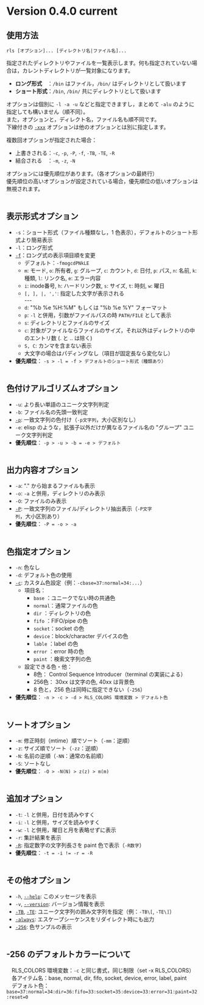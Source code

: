 ﻿# Version 0.4.0 current

## 使用方法
`rls [オプション]... [ディレクトリ名|ファイル名]...`

指定されたディレクトリやファイルを一覧表示します。何も指定されていない場合は，カレントディレクトリが一覧対象になります。
- **ロング形式**　：`/bin` はファイル，`/bin/` はディレクトリとして扱います
- **ショート形式**：`/bin`, `/bin/` 共にディレクトリとして扱います

オプションは個別に `-l -a -u` などと指定できますし，まとめて `-alu` のように指定しても構いません（順不同）。<br>
また，オプションと，ディレクト名，ファイル名も順不同です。<br>
下線付きの <ins>`-xxx`</ins> オプションは他のオプションとは別に指定します。

複数回オプションが指定された場合：
- 上書きされる：`-c`, `-p`, `-P`, `-f`, `-TB`, `-TE`, `-R`
- 結合される　：`-m`, `-z`, `-N`

オプションには優先順位があります。（各オプションの最終行）<br>
優先順位の高いオプションが設定されている場合，優先順位の低いオプションは無視されます。
<br><br>

## 表示形式オプション
- `-s`：ショート形式（ファイル種類なし，1 色表示），デフォルトのショート形式より簡易表示
- `-l`：ロング形式
- <ins>`-f`</ins>：ロング式の表示項目順を変更
  - デフォルト：`-fmogcdPNkLE`
  - `m`: モード, `o`: 所有者, `g`: グループ, `c`: カウント, `d`: 日付,  `p`: パス, `n`: 名前, `k`: 種類, `l`: リンク名, `e`: エラー内容
  - `i`: inode番号, `h`: ハードリンク数, `s`: サイズ, `t`: 時刻, `w`: 曜日
  - `[, ], |, ','`: 指定した文字が表示される<br>
  ---<br>
  - `d`: "%b %e %H:%M" もしくは "%b %e  %Y" フォーマット
  - `p`: `-l` と併用，引数がファイルパスの時 `PATH/FILE` として表示
  - `s`: ディレクトリとファイルのサイズ
  - `c`: 対象がファイルならファイルのサイズ，それ以外はディレクトリの中のエントリ数 (. と .. は除く)
  - `S, C`: カンマを含まない表示
  - 大文字の場合はパディングなし（項目が固定長なら変化なし）
- **優先順位**： `-s > -l = -f > デフォルトのショート形式（種類あり）`
<br><br>

## 色付けアルゴリズムオプション
- `-u`: より長い単語のユニーク文字列判定
- `-b`: ファイル名の先頭一致判定
- <ins>`-p`</ins>: 一致文字列の色付け（`-p文字列`，大小区別なし）
- `-e`: elisp のような，拡張子以外だけが異なるファイル名の "グループ" ユニーク文字列判定
- **優先順位**： `-p > -u > -b = -e > デフォルト`
<br><br>

## 出力内容オプション
- `-a`: "." から始まるファイルも表示
- `-o`: `-a` と併用，ディレクトリのみ表示
- `-O`: ファイルのみ表示
- <ins>`-P`</ins>: 一致文字列のファイル/ディレクトリ抽出表示（`-P文字列`，大小区別あり）
- **優先順位**： `-P = -o > -a`
<br><br>

## 色指定オプション
- `-n`: 色なし
- `-d`: デフォルト色の使用<br>
- <ins>`-c`</ins>: カスタム色設定（例：`-cbase=37:normal=34:...`）
  - 項目名：
    - `base`  ：ユニークでない時の共通色
    - `normal`：通常ファイルの色
    - `dir`   ：ディレクトリの色
    - `fifo`  ：FIFO/pipe の色
    - `socket`：socket の色
    - `device`：block/character デバイスの色
    - `lable` ：label の色
    - `error` ：error 時の色
    - `paint` ：検索文字列の色
  - 設定できる色・他：
    - 8色：   Control Sequence Introducer（terminal の実装による）
    - 256色： 30xx は文字の色, 40xx は背景色
    - 8 色と，256 色は同時に指定できない（`-256`）
- **優先順位**： `-n > -c > -d > RLS_COLORS 環境変数 > デフォルト色`
<br><br>

## ソートオプション
- `-m`: 修正時刻（mtime）順でソート（`-mm`：逆順）
- `-z`: サイズ順でソート（`-zz`：逆順）
- `-N`: 名前の逆順（`-NN`：通常の名前順）
- `-S`: ソートなし
- **優先順位**： `-O > -N(N) > z(z) > m(m)`
<br><br>

## 追加オプション
- `-t`: `-l` と併用，日付を読みやすく
- `-i`: `-l` と併用，サイズを読みやすく
- `-w`: `-l` と併用，曜日と月を表略せずに表示
- `-r`: 集計結果を表示
- <ins>`-R`</ins>: 指定数字の文字列長さを paint 色で表示（`-R数字`）
- **優先順位**： `-t = -i != -r = -R`
<br><br>

## その他オプション
- `-h`, <ins>`--help`</ins>: このメッセージを表示
- `-v`, <ins>`--version`</ins>: バージョン情報を表示
- <ins>`-TB`</ins>, <ins>`-TE`</ins>: ユニーク文字列の囲み文字列を指定（例：`-TB\[`, `-TE\]`）
- <ins>`-always`</ins>: エスケープシーケンスをリダイレクト時にも出力
- <ins>`-256`</ins>: 色サンプルの表示
<br><br>

## -256 のデフォルトカラーについて
　RLS_COLORS 環境変数：`-c` と同じ書式，同じ制限（set -x RLS_COLORS）<br>
　各アイテム名：base, normal, dir, fifo, socket, device, error, label, paint<br>
　デフォルト色：`base=37:normal=34:dir=36:fifo=33:socket=35:device=33:error=31:paint=32:reset=0`
